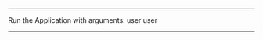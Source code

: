 --------------------------------------------------------------------------------------------
Run the Application with arguments: 
     user user

--------------------------------------------------------------------------------------------